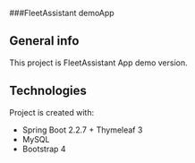 ###FleetAssistant demoApp

## General info
This project is FleetAssistant App demo version.

	
## Technologies
Project is created with:
* Spring Boot 2.2.7 + Thymeleaf 3
* MySQL
* Bootstrap 4

	